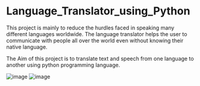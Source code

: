 # Language_Translator_using_Python



This project is mainly to reduce the hurdles faced in speaking many different languages worldwide. The language translator helps the user to communicate with people all over the world even without knowing their native language.

The Aim of this project is to translate text and speech from one language to another using python programming language.

![image](https://user-images.githubusercontent.com/84921105/166459971-e5518dce-1175-4212-9045-57abc84db305.png)
![image](https://user-images.githubusercontent.com/84921105/166459999-972b8c26-97f3-40c7-9c3b-e045cb4d8b85.png)
